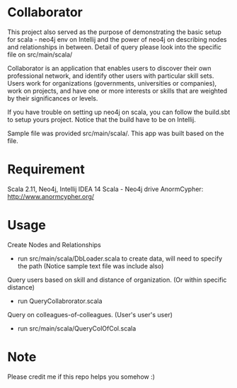 # Collaborator

This project also served as the purpose of demonstrating the basic setup for scala - neo4j env on Intellij and the power of neo4j on describing nodes and relationships in between.
Detail of query please look into the specific file on src/main/scala/

Collaborator is an application that enables users
to discover their own professional network, and
identify other users with particular skill sets. Users
work for organizations (governments, universities or
companies), work on projects, and have one or
more interests or skills that are weighted by their
significances or levels. 

If you have trouble on setting up neo4j on scala, you can follow the build.sbt to setup yours project.
Notice that the build have to be on Intellij. 

Sample file was provided src/main/scala/. This app was built based on the file.

# Requirement

Scala 2.11, Neo4j, Intellij IDEA 14
Scala - Neo4j drive AnormCypher: http://www.anormcypher.org/

# Usage

Create Nodes and Relationships
- run src/main/scala/DbLoader.scala to create data, will need to specify the path (Notice sample text file was include also)

Query users based on skill and distance of organization. (Or within specific distance)
- run QueryCollabrorator.scala

Query on colleagues-of-colleagues. (User's user's user)
- run src/main/scala/QueryColOfCol.scala 

# Note
Please credit me if this repo helps you somehow :) 
